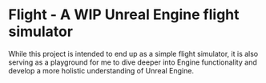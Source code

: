# Flight - A WIP Unreal Engine flight simulator
While this project is intended to end up as a simple flight simulator, it is also serving as a playground for me to dive deeper into Engine functionality and develop a more holistic understanding of Unreal Engine. 
